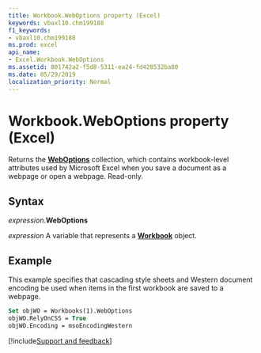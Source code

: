 ```yaml
---
title: Workbook.WebOptions property (Excel)
keywords: vbaxl10.chm199188
f1_keywords:
- vbaxl10.chm199188
ms.prod: excel
api_name:
- Excel.Workbook.WebOptions
ms.assetid: 801742a2-f5d8-5311-ea24-fd428532ba80
ms.date: 05/29/2019
localization_priority: Normal
---
```



# Workbook.WebOptions property (Excel)

Returns the **[WebOptions](Excel.WebOptions.md)** collection, which contains workbook-level attributes used by Microsoft Excel when you save a document as a webpage or open a webpage. Read-only.


## Syntax

_expression_.**WebOptions**

_expression_ A variable that represents a **[Workbook](Excel.Workbook.md)** object.


## Example

This example specifies that cascading style sheets and Western document encoding be used when items in the first workbook are saved to a webpage.

```vb
Set objWO = Workbooks(1).WebOptions 
objWO.RelyOnCSS = True 
objWO.Encoding = msoEncodingWestern
```




[!include[Support and feedback](~/includes/feedback-boilerplate.md)]